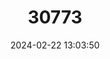 ---
title: "30773"
category: "Cheirodendron forbesii"
draft: false
date: 2024-02-22 13:03:50
languages:
  Hawaiian: ["Lapalapa", "‘Ōlapa"]
---